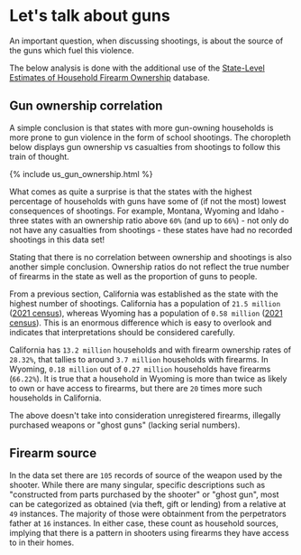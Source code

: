 # Let's talk about guns

An important question, when discussing shootings, is about the source of the guns which fuel this violence. 

The below analysis is done with the additional use of the [State-Level Estimates of Household Firearm Ownership](https://www.rand.org/pubs/tools/TL354.html) database.

## Gun ownership correlation

A simple conclusion is that states with more gun-owning households is more prone to gun violence in the form of school shootings. The choropleth below displays gun ownership vs casualties from shootings to follow this train of thought.

{% include us_gun_ownership.html %}

What comes as quite a surprise is that the states with the highest percentage of households with guns have some of (if not the most) lowest consequences of shootings. For example, Montana, Wyoming and Idaho - three states with an ownership ratio above `60%` (and up to `66%`) - not only do not have any casualties from shootings - these states have had no recorded shootings in this data set!

Stating that there is no correlation between ownership and shootings is also another simple conclusion. Ownership ratios do not reflect the true number of firearms in the state as well as the proportion of guns to people.

From a previous section, California was established as the state with the highest number of shootings. California has a population of `21.5 million` ([2021 census](https://www.census.gov/quickfacts/fact/table/CA/PST045221)), whereas Wyoming has a population of `0.58 million` ([2021 census](https://www.census.gov/quickfacts/fact/table/WY/PST045221)). This is an enormous difference which is easy to overlook and indicates that interpretations should be considered carefully. 

California has `13.2 million` households and with firearm ownership rates of `28.32%`, that tallies to around `3.7 million` households with firearms. In Wyoming, `0.18 million` out of `0.27 million` households have firearms (`66.22%`). It is true that a household in Wyoming is more than twice as likely to own or have access to firearms, but there are `20` times more such households in California.

The above doesn't take into consideration unregistered firearms, illegally purchased weapons or "ghost guns" (lacking serial numbers).

## Firearm source

In the data set there are `105` records of source of the weapon used by the shooter. While there are many singular, specific descriptions such as "constructed from parts purchased by the shooter" or "ghost gun", most can be categorized as obtained (via theft, gift or lending) from a relative at `49` instances. The majority of those were obtainment from the perpetrators father at `16` instances. In either case, these count as household sources, implying that there is a pattern in shooters using firearms they have access to in their homes.
